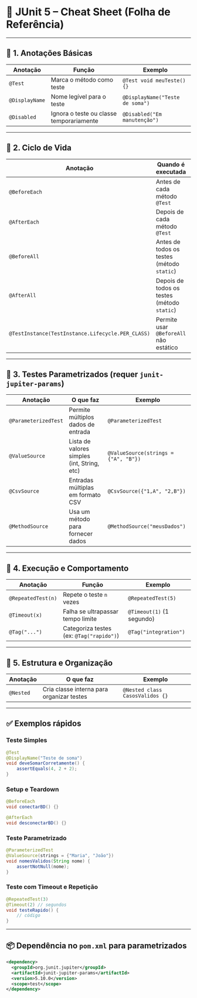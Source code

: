 # 🧪 JUnit 5 – Cheat Sheet (Folha de Referência)

---

## 🔹 1. **Anotações Básicas**

| Anotação       | Função                                   | Exemplo                         |
| -------------- | ---------------------------------------- | ------------------------------- |
| `@Test`        | Marca o método como teste                | `@Test void meuTeste() {}`      |
| `@DisplayName` | Nome legível para o teste                | `@DisplayName("Teste de soma")` |
| `@Disabled`    | Ignora o teste ou classe temporariamente | `@Disabled("Em manutenção")`    |

---

## 🔹 2. **Ciclo de Vida**

| Anotação                                          | Quando é executada                          | Exemplo                               |
| ------------------------------------------------- | ------------------------------------------- | ------------------------------------- |
| `@BeforeEach`                                     | Antes de cada método `@Test`                | `@BeforeEach void init() {}`          |
| `@AfterEach`                                      | Depois de cada método `@Test`               | `@AfterEach void cleanup() {}`        |
| `@BeforeAll`                                      | Antes de todos os testes (método `static`)  | `@BeforeAll static void setup() {}`   |
| `@AfterAll`                                       | Depois de todos os testes (método `static`) | `@AfterAll static void teardown() {}` |
| `@TestInstance(TestInstance.Lifecycle.PER_CLASS)` | Permite usar `@BeforeAll` não estático      | Usado na classe                       |

---

## 🔹 3. **Testes Parametrizados** (requer `junit-jupiter-params`)

| Anotação             | O que faz                                   | Exemplo                              |
| -------------------- | ------------------------------------------- | ------------------------------------ |
| `@ParameterizedTest` | Permite múltiplos dados de entrada          | `@ParameterizedTest`                 |
| `@ValueSource`       | Lista de valores simples (int, String, etc) | `@ValueSource(strings = {"A", "B"})` |
| `@CsvSource`         | Entradas múltiplas em formato CSV           | `@CsvSource({"1,A", "2,B"})`         |
| `@MethodSource`      | Usa um método para fornecer dados           | `@MethodSource("meusDados")`         |

---

## 🔹 4. **Execução e Comportamento**

| Anotação           | Função                                   | Exemplo                   |
| ------------------ | ---------------------------------------- | ------------------------- |
| `@RepeatedTest(n)` | Repete o teste `n` vezes                 | `@RepeatedTest(5)`        |
| `@Timeout(x)`      | Falha se ultrapassar tempo limite        | `@Timeout(1)` (1 segundo) |
| `@Tag("...")`      | Categoriza testes (ex: `@Tag("rapido")`) | `@Tag("integration")`     |

---

## 🔹 5. **Estrutura e Organização**

| Anotação  | O que faz                                 | Exemplo                         |
| --------- | ----------------------------------------- | ------------------------------- |
| `@Nested` | Cria classe interna para organizar testes | `@Nested class CasosValidos {}` |

---

## ✅ Exemplos rápidos

### Teste Simples

```java
@Test
@DisplayName("Teste de soma")
void deveSomarCorretamente() {
    assertEquals(4, 2 + 2);
}
```

### Setup e Teardown

```java
@BeforeEach
void conectarBD() {}

@AfterEach
void desconectarBD() {}
```

### Teste Parametrizado

```java
@ParameterizedTest
@ValueSource(strings = {"Maria", "João"})
void nomesValidos(String nome) {
    assertNotNull(nome);
}
```

### Teste com Timeout e Repetição

```java
@RepeatedTest(3)
@Timeout(2) // segundos
void testeRapido() {
    // código
}
```

---

## 📦 Dependência no `pom.xml` para parametrizados

```xml
<dependency>
  <groupId>org.junit.jupiter</groupId>
  <artifactId>junit-jupiter-params</artifactId>
  <version>5.10.0</version>
  <scope>test</scope>
</dependency>
```

